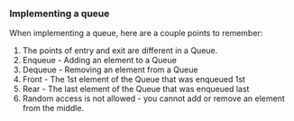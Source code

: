 ### Implementing a queue

When implementing a queue, here are a couple points to remember:

1. The points of entry and exit are different in a Queue.
2. Enqueue - Adding an element to a Queue
3. Dequeue - Removing an element from a Queue
4. Front - The 1st element of the Queue that was enqueued 1st
5. Rear - The last element of the Queue that was enqueued last
6. Random access is not allowed - you cannot add or remove an element from the middle.

